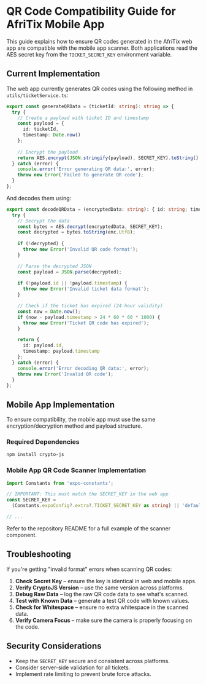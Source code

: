 # QR Code Compatibility Guide for AfriTix Mobile App

This guide explains how to ensure QR codes generated in the AfriTix web app are compatible with the mobile app scanner. Both applications read the AES secret key from the `TICKET_SECRET_KEY` environment variable.

## Current Implementation

The web app currently generates QR codes using the following method in `utils/ticketService.ts`:

```typescript
export const generateQRData = (ticketId: string): string => {
  try {
    // Create a payload with ticket ID and timestamp
    const payload = {
      id: ticketId,
      timestamp: Date.now()
    };
    
    // Encrypt the payload
    return AES.encrypt(JSON.stringify(payload), SECRET_KEY).toString();
  } catch (error) {
    console.error('Error generating QR data:', error);
    throw new Error('Failed to generate QR code');
  }
};
```

And decodes them using:

```typescript
export const decodeQRData = (encryptedData: string): { id: string; timestamp: number } => {
  try {
    // Decrypt the data
    const bytes = AES.decrypt(encryptedData, SECRET_KEY);
    const decrypted = bytes.toString(enc.Utf8);
    
    if (!decrypted) {
      throw new Error('Invalid QR code format');
    }

    // Parse the decrypted JSON
    const payload = JSON.parse(decrypted);
    
    if (!payload.id || !payload.timestamp) {
      throw new Error('Invalid ticket data format');
    }

    // Check if the ticket has expired (24 hour validity)
    const now = Date.now();
    if (now - payload.timestamp > 24 * 60 * 60 * 1000) {
      throw new Error('Ticket QR code has expired');
    }

    return {
      id: payload.id,
      timestamp: payload.timestamp
    };
  } catch (error) {
    console.error('Error decoding QR data:', error);
    throw new Error('Invalid QR code');
  }
};
```

## Mobile App Implementation

To ensure compatibility, the mobile app must use the same encryption/decryption method and payload structure.

### Required Dependencies

```bash
npm install crypto-js
```

### Mobile App QR Code Scanner Implementation

```typescript
import Constants from 'expo-constants';

// IMPORTANT: This must match the SECRET_KEY in the web app
const SECRET_KEY =
  (Constants.expoConfig?.extra?.TICKET_SECRET_KEY as string) || 'default-secret-key';

// ...
```

Refer to the repository README for a full example of the scanner component.

## Troubleshooting

If you're getting "invalid format" errors when scanning QR codes:

1. **Check Secret Key** – ensure the key is identical in web and mobile apps.
2. **Verify CryptoJS Version** – use the same version across platforms.
3. **Debug Raw Data** – log the raw QR code data to see what's scanned.
4. **Test with Known Data** – generate a test QR code with known values.
5. **Check for Whitespace** – ensure no extra whitespace in the scanned data.
6. **Verify Camera Focus** – make sure the camera is properly focusing on the code.

## Security Considerations

- Keep the `SECRET_KEY` secure and consistent across platforms.
- Consider server-side validation for all tickets.
- Implement rate limiting to prevent brute force attacks.
